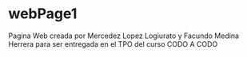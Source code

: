 # webPage1
Pagina Web creada por Mercedez Lopez Logiurato y Facundo Medina Herrera para ser entregada en el TPO del curso CODO A CODO
